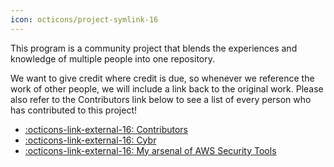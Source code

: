 ```yaml
---
icon: octicons/project-symlink-16
---
```


This program is a community project that blends the experiences and knowledge of multiple people into one repository.

We want to give credit where credit is due, so whenever we reference the work of other people, we will include a link back to the original work. Please also refer to the Contributors link below to see a list of every person who has contributed to this project!

- [ :octicons-link-external-16: Contributors](https://github.com/Cybr-Inc/CloudSec)
- [ :octicons-link-external-16: Cybr](https//cybr.com/)
- [ :octicons-link-external-16: My arsenal of AWS Security Tools](https://github.com/toniblyx/my-arsenal-of-aws-security-tools)

